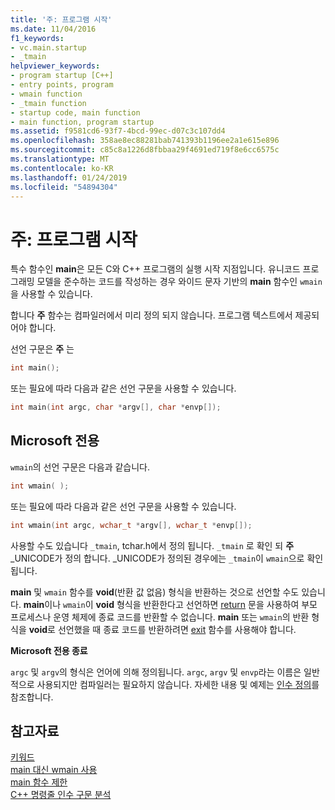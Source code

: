 ```yaml
---
title: '주: 프로그램 시작'
ms.date: 11/04/2016
f1_keywords:
- vc.main.startup
- _tmain
helpviewer_keywords:
- program startup [C++]
- entry points, program
- wmain function
- _tmain function
- startup code, main function
- main function, program startup
ms.assetid: f9581cd6-93f7-4bcd-99ec-d07c3c107dd4
ms.openlocfilehash: 358ae8ec88281bab741393b1196ee2a1e615e896
ms.sourcegitcommit: c85c8a1226d8fbbaa29f4691ed719f8e6cc6575c
ms.translationtype: MT
ms.contentlocale: ko-KR
ms.lasthandoff: 01/24/2019
ms.locfileid: "54894304"
---
```

# <a name="main-program-startup"></a>주: 프로그램 시작

특수 함수인 **main**은 모든 C와 C++ 프로그램의 실행 시작 지점입니다. 유니코드 프로그래밍 모델을 준수하는 코드를 작성하는 경우 와이드 문자 기반의 **main** 함수인 `wmain`을 사용할 수 있습니다.

합니다 **주** 함수는 컴파일러에서 미리 정의 되지 않습니다. 프로그램 텍스트에서 제공되어야 합니다.

선언 구문은 **주** 는

```cpp
int main();
```

또는 필요에 따라 다음과 같은 선언 구문을 사용할 수 있습니다.

```cpp
int main(int argc, char *argv[], char *envp[]);
```

## <a name="microsoft-specific"></a>Microsoft 전용

`wmain`의 선언 구문은 다음과 같습니다.

```cpp
int wmain( );
```

또는 필요에 따라 다음과 같은 선언 구문을 사용할 수 있습니다.

```cpp
int wmain(int argc, wchar_t *argv[], wchar_t *envp[]);
```

사용할 수도 있습니다 `_tmain`, tchar.h에서 정의 됩니다. `_tmain` 로 확인 되 **주** _UNICODE가 정의 합니다. _UNICODE가 정의된 경우에는 `_tmain`이 `wmain`으로 확인됩니다.

**main** 및 `wmain` 함수를 **void**(반환 값 없음) 형식을 반환하는 것으로 선언할 수도 있습니다. **main**이나 `wmain`이 **void** 형식을 반환한다고 선언하면 [return](../cpp/return-statement-in-program-termination-cpp.md) 문을 사용하여 부모 프로세스나 운영 체제에 종료 코드를 반환할 수 없습니다. **main** 또는 `wmain`의 반환 형식을 **void**로 선언했을 때 종료 코드를 반환하려면 [exit](../cpp/exit-function.md) 함수를 사용해야 합니다.

**Microsoft 전용 종료**

`argc` 및 `argv`의 형식은 언어에 의해 정의됩니다. `argc`, `argv` 및 `envp`라는 이름은 일반적으로 사용되지만 컴파일러는 필요하지 않습니다. 자세한 내용 및 예제는 [인수 정의](../cpp/argument-definitions.md)를 참조합니다.

## <a name="see-also"></a>참고자료

[키워드](../cpp/keywords-cpp.md)<br/>
[main 대신 wmain 사용](../cpp/using-wmain-instead-of-main.md)<br/>
[main 함수 제한](../cpp/main-function-restrictions.md)<br/>
[C++ 명령줄 인수 구문 분석](../cpp/parsing-cpp-command-line-arguments.md)
